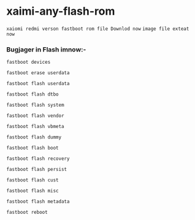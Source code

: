 # xaimi-any-flash-rom

``` xaiomi redmi verson fastboot rom file Downlod now ```
``` image file exteat now ```
### Bugjager in Flash imnow:-
    
    fastboot devices

    fastboot erase userdata

    fastboot flash userdata

    fastboot flash dtbo

    fastboot flash system

    fastboot flash vendor

    fastboot flash vbmeta

    fastboot flash dummy

    fastboot flash boot

    fastboot flash recovery

    fastboot flash persist

    fastboot flash cust

    fastboot flash misc

    fastboot flash metadata

    fastboot reboot
